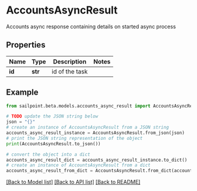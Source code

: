# AccountsAsyncResult

Accounts async response containing details on started async process

## Properties

Name | Type | Description | Notes
------------ | ------------- | ------------- | -------------
**id** | **str** | id of the task | 

## Example

```python
from sailpoint.beta.models.accounts_async_result import AccountsAsyncResult

# TODO update the JSON string below
json = "{}"
# create an instance of AccountsAsyncResult from a JSON string
accounts_async_result_instance = AccountsAsyncResult.from_json(json)
# print the JSON string representation of the object
print(AccountsAsyncResult.to_json())

# convert the object into a dict
accounts_async_result_dict = accounts_async_result_instance.to_dict()
# create an instance of AccountsAsyncResult from a dict
accounts_async_result_from_dict = AccountsAsyncResult.from_dict(accounts_async_result_dict)
```
[[Back to Model list]](../README.md#documentation-for-models) [[Back to API list]](../README.md#documentation-for-api-endpoints) [[Back to README]](../README.md)


